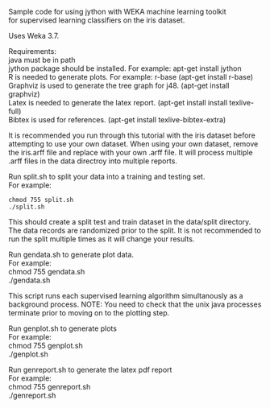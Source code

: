 
Sample code for using jython with WEKA machine learning toolkit  
for supervised learning classifiers on the iris dataset.  

Uses Weka 3.7.   

Requirements:  
java must be in path  
jython package should be installed.  For example:  apt-get install jython  
R is needed to generate plots.  For example: r-base (apt-get install r-base)  
Graphviz is used to generate the tree graph for j48.  (apt-get install graphviz)  
Latex is needed to generate the latex report. (apt-get install install texlive-full)   
Bibtex is used for references.  (apt-get install texlive-bibtex-extra)  

It is recommended you run through this tutorial with the iris dataset before attempting to use your own dataset.
When using your own dataset,  remove the iris.arff file and replace with your own .arff file.  It will process multiple .arff files in the data directroy into multiple reports.

Run split.sh to split your data into a training and testing set.  
For example:  
```
chmod 755 split.sh  
./split.sh  
```

This should create a split test and train dataset in the data/split directory.  The data records are randomized prior to the split.  It is not recommended to run the split multiple times as it will change your results.

Run gendata.sh to generate plot data.  
For example:   
chmod 755 gendata.sh   
./gendata.sh   

This script runs each supervised learning algorithm simultanously as a background process. 
NOTE: You need to check that the unix java processes terminate prior to moving on to the 
plotting step.

Run genplot.sh to generate plots  
For example:  
chmod 755 genplot.sh  
./genplot.sh  

Run genreport.sh to generate the latex pdf report  
For example:  
chmod 755 genreport.sh  
./genreport.sh  

